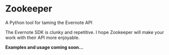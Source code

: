 Zookeeper
=========

A Python tool for taming the Evernote API

The Evernote SDK is clunky and repetitive. I hope Zookeeper will make your work
with their API more enjoyable.

**Examples and usage coming soon...**
